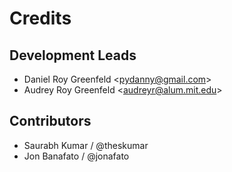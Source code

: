 # Credits

## Development Leads

  - Daniel Roy Greenfeld \<<pydanny@gmail.com>\>
  - Audrey Roy Greenfeld \<<audreyr@alum.mit.edu>\>

## Contributors

  - Saurabh Kumar / @theskumar
  - Jon Banafato / @jonafato
